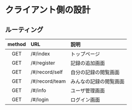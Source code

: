 # クライアント側の設計

## ルーティング

|method|URL|説明|
|:-:|:--|:--|
|GET|/#/index|トップページ|
|GET|/#/register|記録の追加画面|
|GET|/#/record/self|自分の記録の閲覧画面|
|GET|/#/record/team|みんなの記録の閲覧画面|
|GET|/#/info|ユーザ管理画面|
|GET|/#/login|ログイン画面|

